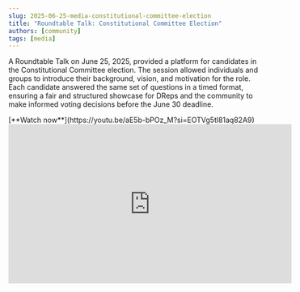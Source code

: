 ```yaml
---
slug: 2025-06-25-media-constitutional-committee-election
title: "Roundtable Talk: Constitutional Committee Election"
authors: [community]
tags: [media]
---
```


A Roundtable Talk on June 25, 2025, provided a platform for candidates in the Constitutional Committee election. The session allowed individuals and groups to introduce their background, vision, and motivation for the role. Each candidate answered the same set of questions in a timed format, ensuring a fair and structured showcase for DReps and the community to make informed voting decisions before the June 30 deadline.

<div style={{ textAlign: 'right' }}>
[**Watch now**](https://youtu.be/aE5b-bPOz_M?si=EOTVg5tl81aq82A9)
</div>

<iframe width="560" height="315" src="https://www.youtube-nocookie.com/embed/aE5b-bPOz_M?si=EOTVg5tl81aq82A9" title="YouTube video player" frameborder="0" allow="accelerometer; autoplay; clipboard-write; encrypted-media; gyroscope; picture-in-picture; web-share" referrerpolicy="strict-origin-when-cross-origin" allowfullscreen></iframe>